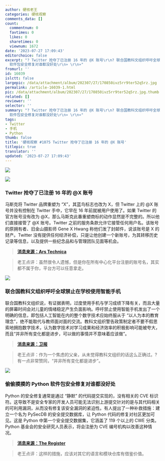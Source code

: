 ```yaml
---
author: 硬核老王
categories: 硬核观察
comments_data: []
count:
  commentnum: 0
  favtimes: 0
  likes: 0
  sharetimes: 0
  viewnum: 1672
date: '2023-07-27 17:09:43'
editorchoice: false
excerpt: "? Twitter 抢夺了已注册 16 年的 @X 账号\r\n? 联合国教科文组织呼吁全球禁止在学校使用智能手机\r\n? 偷偷摸摸的 Python
  软件包安全修复对谁都没好处\r\n» \r\n»"
fromurl: ''
id: 16039
islctt: false
largepic: /data/attachment/album/202307/27/170850ivz5rr9ter52q5rz.jpg
permalink: /article-16039-1.html
pic: /data/attachment/album/202307/27/170850ivz5rr9ter52q5rz.jpg.thumb.jpg
related: []
reviewer: ''
selector: ''
summary: "? Twitter 抢夺了已注册 16 年的 @X 账号\r\n? 联合国教科文组织呼吁全球禁止在学校使用智能手机\r\n? 偷偷摸摸的 Python
  软件包安全修复对谁都没好处\r\n» \r\n»"
tags:
- Twitter
- 手机
- Python
thumb: false
title: '硬核观察 #1075 Twitter 抢夺了已注册 16 年的 @X 账号'
titlepic: true
translator: ''
updated: '2023-07-27 17:09:43'
---
```


![](/data/attachment/album/202307/27/170850ivz5rr9ter52q5rz.jpg)


![](/data/attachment/album/202307/27/170914b5ndacencuc9ez3r.jpg)


### Twitter 抢夺了已注册 16 年的 @X 账号


马斯克将 Twitter 品牌重塑为 “X”，其蓝鸟标志也改为 X，但 Twitter 上的 @X 账号并没有控制在 Twitter 手中，它早在 16 年前就被用户使用了。如果 Twitter 的官方账号没有改为 @X，那么马斯克此番重塑商标的动作显然是不完整的。所以他们直接接管了 @X 账号。Twitter 之前的服务条款允许它接管任何用户名。该账号的原拥有者、旧金山摄影师 Gene X Hwang 称他们发了封邮件，说该账号是 X 的财产。Twitter 没有提供任何经济补偿，只是让他创建一个新账号，为其转移历史记录等信息，以及提供一些纪念品和与管理团队见面等机会。



> 
> **[消息来源：Ars Technica](https://arstechnica.com/tech-policy/2023/07/twitter-took-x-handle-from-longtime-user-and-only-offered-him-some-merch/)**
> 
> 
> 



> 
> 老王点评：虽然很令人遗憾，但是你在所有中心化平台注册的账号名，其实都不属于你，平台方可以任意拿走。
> 
> 
> 


![](/data/attachment/album/202307/27/170914dz9559eilfv5z5zi.jpg)


### 联合国教科文组织呼吁全球禁止在学校使用智能手机


联合国教科文组织说，有证据表明，过度使用手机与学习成绩下降有关，而且大量的屏幕时间会对儿童的情绪稳定产生负面影响。呼吁禁止使用智能手机发出了一个明确的信息，即包括人工智能在内的整个数字技术应始终服从于 “以人为本的教育理念”，绝不能取代与教师面对面的交流。教科文组织警告政策制定者不要不假思索地拥抱数字技术，认为数字技术对学习成果和经济效率的积极影响可能被夸大，而且“并非所有变化都是进步，可以做的事情并不意味着应该做”。



> 
> **[消息来源：卫报](https://www.theguardian.com/world/2023/jul/26/put-learners-first-unesco-calls-for-global-ban-on-smartphones-in-schools)**
> 
> 
> 



> 
> 老王点评：作为一个焦虑的父亲，从未觉得教科文组织的话这么正确过。?有一点非常赞同，“并非所有变化都是进步”。
> 
> 
> 


![](/data/attachment/album/202307/27/170919v4h6p4azotpbb64d.jpg)


### 偷偷摸摸的 Python 软件包安全修复对谁都没好处


Python 的安全修复通常是通过 “静默” 的代码提交实现的，没有相关的 CVE 标识符。这导致不是安全专家的开发人员可能无法识别上游提交针对的是与其代码相关的可利用漏洞，从而没有修复该安全漏洞的紧迫性。有人提出了一种补救措施：建立一个名为 PySecDB 的安全提交数据库，让 Python 代码的修复对社区更加可见。这是 Python 中第一个安全提交数据集，它涵盖了 119 个以上的 CWE 分类。Python 基金会的安全研究人员表示，将会注册为 CVE 编号机构以改善这种情况。



> 
> **[消息来源：The Register](https://www.theregister.com/2023/07/26/python_silent_security_fixes)**
> 
> 
> 



> 
> 老王点评：这样的措施，应该对其它的语言和模块仓库有借鉴价值。
> 
> 
>